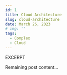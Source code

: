 ```yaml
---
id: 1
title: Cloud Architecture
slug: cloud-architecture
date: March 26, 2023
# img: ''
tags: 
  - Complex
  - Cloud
---
```


EXCERPT
<!--more-->

Remaining post content...

